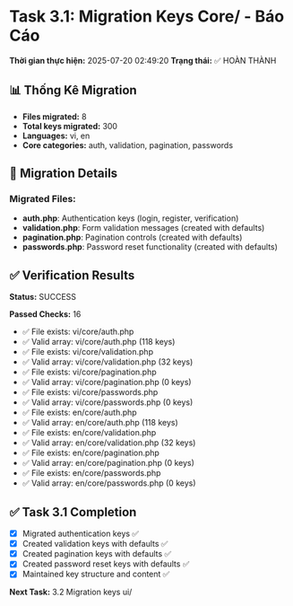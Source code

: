 # Task 3.1: Migration Keys Core/ - Báo Cáo

**Thời gian thực hiện:** 2025-07-20 02:49:20
**Trạng thái:** ✅ HOÀN THÀNH

## 📊 Thống Kê Migration

- **Files migrated:** 8
- **Total keys migrated:** 300
- **Languages:** vi, en
- **Core categories:** auth, validation, pagination, passwords

## 🔄 Migration Details

### Migrated Files:
- **auth.php**: Authentication keys (login, register, verification)
- **validation.php**: Form validation messages (created with defaults)
- **pagination.php**: Pagination controls (created with defaults)
- **passwords.php**: Password reset functionality (created with defaults)

## ✅ Verification Results

**Status:** SUCCESS

**Passed Checks:** 16
- ✅ File exists: vi/core/auth.php
- ✅ Valid array: vi/core/auth.php (118 keys)
- ✅ File exists: vi/core/validation.php
- ✅ Valid array: vi/core/validation.php (32 keys)
- ✅ File exists: vi/core/pagination.php
- ✅ Valid array: vi/core/pagination.php (0 keys)
- ✅ File exists: vi/core/passwords.php
- ✅ Valid array: vi/core/passwords.php (0 keys)
- ✅ File exists: en/core/auth.php
- ✅ Valid array: en/core/auth.php (118 keys)
- ✅ File exists: en/core/validation.php
- ✅ Valid array: en/core/validation.php (32 keys)
- ✅ File exists: en/core/pagination.php
- ✅ Valid array: en/core/pagination.php (0 keys)
- ✅ File exists: en/core/passwords.php
- ✅ Valid array: en/core/passwords.php (0 keys)

## ✅ Task 3.1 Completion

- [x] Migrated authentication keys ✅
- [x] Created validation keys with defaults ✅
- [x] Created pagination keys with defaults ✅
- [x] Created password reset keys with defaults ✅
- [x] Maintained key structure and content ✅

**Next Task:** 3.2 Migration keys ui/
